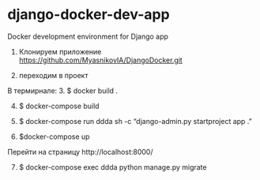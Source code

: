 # django-docker-dev-app
Docker development environment for Django app

1. Клонируем приложение  https://github.com/MyasnikovIA/DjangoDocker.git

2. переходим в проект 

В термирнале:
3. $ docker build .

4. $ docker-compose build

5. $ docker-compose run ddda sh -c “django-admin.py startproject app .”

6. $docker-compose up

Перейти на страницу http://localhost:8000/

7. $ docker-compose exec ddda python manage.py migrate


